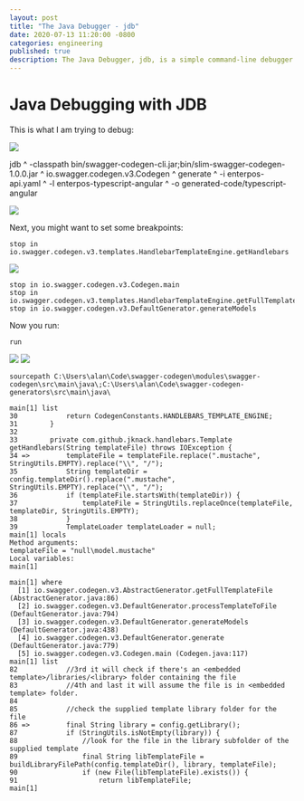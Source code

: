 ```yaml
---
layout: post
title: "The Java Debugger - jdb"
date: 2020-07-13 11:20:00 -0800
categories: engineering
published: true
description: The Java Debugger, jdb, is a simple command-line debugger for Java classes. 
---
```


# Java Debugging with JDB

This is what I am trying to debug:

![](/assets/images/2020-07-13-jdb.markdown/2020-07-13-23-28-36.png)

jdb  ^
    -classpath bin/swagger-codegen-cli.jar;bin/slim-swagger-codegen-1.0.0.jar   ^
    io.swagger.codegen.v3.Codegen                                               ^
    generate                                                                    ^
    -i enterpos-api.yaml                                                        ^
    -l enterpos-typescript-angular                                              ^
    -o generated-code/typescript-angular


![](/assets/images/2020-07-13-jdb.markdown/2020-07-13-23-22-04.png)


Next, you might want to set some breakpoints:

```
stop in io.swagger.codegen.v3.templates.HandlebarTemplateEngine.getHandlebars
```

![](/assets/images/2020-07-13-jdb.markdown/2020-07-13-23-24-31.png)

```
stop in io.swagger.codegen.v3.Codegen.main
stop in io.swagger.codegen.v3.templates.HandlebarTemplateEngine.getFullTemplateFile
stop in io.swagger.codegen.v3.DefaultGenerator.generateModels
```

Now you run:
```
run
```
![](/assets/images/2020-07-13-jdb.markdown/2020-07-13-23-25-32.png)
![](/assets/images/2020-07-13-jdb.markdown/2020-07-13-23-31-05.png)


```
sourcepath C:\Users\alan\Code\swagger-codegen\modules\swagger-codegen\src\main\java\;C:\Users\alan\Code\swagger-codegen-generators\src\main\java\
```
```
main[1] list
30            return CodegenConstants.HANDLEBARS_TEMPLATE_ENGINE;
31        }
32
33        private com.github.jknack.handlebars.Template getHandlebars(String templateFile) throws IOException {
34 =>         templateFile = templateFile.replace(".mustache", StringUtils.EMPTY).replace("\\", "/");
35            String templateDir = config.templateDir().replace(".mustache", StringUtils.EMPTY).replace("\\", "/");
36            if (templateFile.startsWith(templateDir)) {
37                templateFile = StringUtils.replaceOnce(templateFile, templateDir, StringUtils.EMPTY);
38            }
39            TemplateLoader templateLoader = null;
main[1] locals
Method arguments:
templateFile = "null\model.mustache"
Local variables:
main[1]
```


```
main[1] where
  [1] io.swagger.codegen.v3.AbstractGenerator.getFullTemplateFile (AbstractGenerator.java:86)
  [2] io.swagger.codegen.v3.DefaultGenerator.processTemplateToFile (DefaultGenerator.java:794)
  [3] io.swagger.codegen.v3.DefaultGenerator.generateModels (DefaultGenerator.java:438)
  [4] io.swagger.codegen.v3.DefaultGenerator.generate (DefaultGenerator.java:779)
  [5] io.swagger.codegen.v3.Codegen.main (Codegen.java:117)
main[1] list
82            //3rd it will check if there's an <embedded template>/libraries/<library> folder containing the file
83            //4th and last it will assume the file is in <embedded template> folder.
84
85            //check the supplied template library folder for the file
86 =>         final String library = config.getLibrary();
87            if (StringUtils.isNotEmpty(library)) {
88                //look for the file in the library subfolder of the supplied template
89                final String libTemplateFile = buildLibraryFilePath(config.templateDir(), library, templateFile);
90                if (new File(libTemplateFile).exists()) {
91                    return libTemplateFile;
main[1]
```


